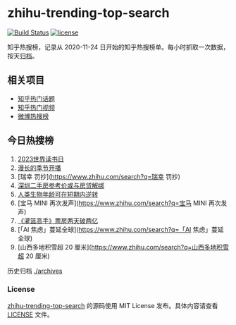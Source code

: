 # zhihu-trending-top-search

[![Build Status](https://github.com/justjavac/zhihu-trending-top-search/workflows/ci/badge.svg?branch=main)](https://github.com/justjavac/zhihu-trending-top-search/actions)
[![license](https://img.shields.io/github/license/justjavac/zhihu-trending-top-search)](https://github.com/justjavac/zhihu-trending-top-search/blob/main/LICENSE)

知乎热搜榜，记录从 2020-11-24
日开始的知乎热搜榜单。每小时抓取一次数据，按天[归档](./archives)。

## 相关项目

- [知乎热门话题](https://github.com/justjavac/zhihu-trending-hot-questions)
- [知乎热门视频](https://github.com/justjavac/zhihu-trending-hot-video)
- [微博热搜榜](https://github.com/justjavac/weibo-trending-hot-search)

## 今日热搜榜

<!-- BEGIN -->
<!-- 最后更新时间 Sun Apr 23 2023 21:06:11 GMT+0800 (China Standard Time) -->

1. [2023世界读书日](https://www.zhihu.com/search?q=2023世界读书日)
1. [漫长的季节开播](https://www.zhihu.com/search?q=漫长的季节开播)
1. [瑞幸 罚抄](https://www.zhihu.com/search?q=瑞幸 罚抄)
1. [深圳二手房参考价或与房贷解绑](https://www.zhihu.com/search?q=深圳二手房参考价或与房贷解绑)
1. [人类生物年龄可在短期内逆转](https://www.zhihu.com/search?q=人类生物年龄可在短期内逆转)
1. [宝马 MINI 再次发声](https://www.zhihu.com/search?q=宝马 MINI 再次发声)
1. [《灌篮高手》票房两天破两亿](https://www.zhihu.com/search?q=《灌篮高手》票房两天破两亿)
1. [「AI 焦虑」蔓延全球](https://www.zhihu.com/search?q=「AI 焦虑」蔓延全球)
1. [山西多地积雪超 20 厘米](https://www.zhihu.com/search?q=山西多地积雪超 20
   厘米)

<!-- END -->

历史归档 [./archives](./archives)

### License

[zhihu-trending-top-search](https://github.com/justjavac/zhihu-trending-top-search)
的源码使用 MIT License 发布。具体内容请查看 [LICENSE](./LICENSE) 文件。
